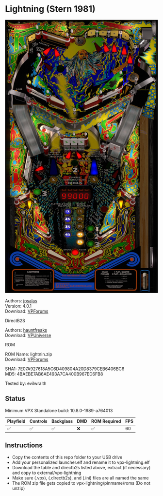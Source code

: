# Lightning (Stern 1981)

![Table Preview](../../images/vpx-lightning.jpg)

Authors: [jpsalas](hhttps://www.vpforums.org/index.php?showuser=277)  
Version: 4.0.1  
Download: [VPForums](https://www.vpforums.org/index.php?app=downloads&showfile=13028)

DirectB2S

Authors: [hauntfreaks](https://vpuniverse.com/profile/5216-hauntfreaks/)  
Download: [VPUniverse](https://vpuniverse.com/files/file/19261-lightning-stern-1981-b2s/)

ROM

ROM Name: lightnin.zip  
Download: [VPForums](https://www.vpforums.org/index.php?app=downloads&showfile=750)  

SHA1: 7E07A927618A5C6D409804A20D8379CEB6406BC6  
MD5:  4BAEBE7AB6AE493A7CA400B967ED6FB8 

Tested by: evilwraith

## Status 

Minimum VPX Standalone build: 10.8.0-1989-a764013

| Playfield | Controls | Backglass | DMD | ROM Required | FPS | 
|-----------|----------|-----------|-----|--------------|-----|
| :white_check_mark: | :white_check_mark: | :white_check_mark: | :x: | :white_check_mark: | 60 |

## Instructions

- Copy the contents of this repo folder to your USB drive
- Add your personalized launcher.elf and rename it to vpx-lightning.elf
- Download the table and directb2s listed above, extract (if necessary) and copy to external/vpx-lightning
- Make sure (.vpx), (.directb2s), and (.ini) files are all named the same
- The ROM zip file gets copied to vpx-lightning/pinmame/roms (Do not unzip)
